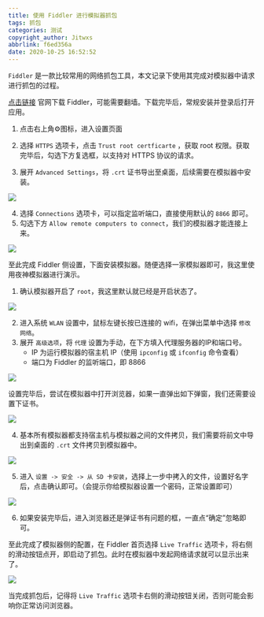```yaml
---
title: 使用 Fiddler 进行模拟器抓包
tags: 抓包
categories: 测试
copyright_author: Jitwxs
abbrlink: f6ed356a
date: 2020-10-25 16:52:52
---
```


`Fiddler` 是一款比较常用的网络抓包工具，本文记录下使用其完成对模拟器中请求进行抓包的过程。

[点击链接](https://www.telerik.com/download/fiddler) 官网下载 Fiddler，可能需要翻墙。下载完毕后，常规安装并登录后打开应用。

1. 点击右上角⚙图标，进入设置页面

2. 选择 `HTTPS` 选项卡，点击 `Trust root certficarte` ，获取 root 权限。获取完毕后，勾选下方复选框，以支持对 HTTPS 协议的请求。
3. 展开 `Advanced Settings`，将 `.crt` 证书导出至桌面，后续需要在模拟器中安装。

![](https://cdn.jsdelivr.net/gh/jitwxs/cdn/blog/posts/20201025165959.png)

4. 选择 `Connections` 选项卡，可以指定监听端口，直接使用默认的 `8866` 即可。
5. 勾选下方 `Allow remote computers to connect`，我们的模拟器才能连接上来。

![](https://cdn.jsdelivr.net/gh/jitwxs/cdn/blog/posts/20201025170340.png)

至此完成 Fiddler 侧设置，下面安装模拟器。随便选择一家模拟器即可，我这里使用夜神模拟器进行演示。

1. 确认模拟器开启了 `root`，我这里默认就已经是开启状态了。

![](https://cdn.jsdelivr.net/gh/jitwxs/cdn/blog/posts/20201025170851.png)

2. 进入系统 `WLAN` 设置中，鼠标左键长按已连接的 wifi，在弹出菜单中选择 `修改网络`。
3. 展开 `高级选项`，将 `代理` 设置为手动，在下方填入代理服务器的IP和端口号。
   - IP 为运行模拟器的宿主机 IP（使用 `ipconfig` 或 `ifconfig` 命令查看）
   - 端口为 Fiddler 的监听端口，即 8866

![](https://cdn.jsdelivr.net/gh/jitwxs/cdn/blog/posts/20201025171321.png)

设置完毕后，尝试在模拟器中打开浏览器，如果一直弹出如下弹窗，我们还需要设置下证书。

![](https://cdn.jsdelivr.net/gh/jitwxs/cdn/blog/posts/20201025171731.png)

4. 基本所有模拟器都支持宿主机与模拟器之间的文件拷贝，我们需要将前文中导出到桌面的 `.crt` 文件拷贝到模拟器中。

![](https://cdn.jsdelivr.net/gh/jitwxs/cdn/blog/posts/20201025171951.png)

5. 进入 `设置 -> 安全 -> 从 SD 卡安装`，选择上一步中拷入的文件，设置好名字后，点击确认即可。（会提示你给模拟器设置一个密码，正常设置即可）

![](https://cdn.jsdelivr.net/gh/jitwxs/cdn/blog/posts/20201025172228.png)

6. 如果安装完毕后，进入浏览器还是弹证书有问题的框，一直点“确定”忽略即可。

至此完成了模拟器侧的配置，在 Fiddler 首页选择 `Live Traffic` 选项卡，将右侧的滑动按钮点开，即启动了抓包。此时在模拟器中发起网络请求就可以显示出来了。

![](https://cdn.jsdelivr.net/gh/jitwxs/cdn/blog/posts/20201025172727.png)

当完成抓包后，记得将  `Live Traffic` 选项卡右侧的滑动按钮关闭，否则可能会影响你正常访问浏览器。
